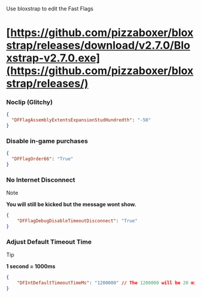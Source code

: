 Use bloxstrap to edit the Fast Flags
# [https://github.com/pizzaboxer/bloxstrap/releases/download/v2.7.0/Bloxstrap-v2.7.0.exe](https://github.com/pizzaboxer/bloxstrap/releases/)
### Noclip (Glitchy)
```json
{
  "DFFlagAssemblyExtentsExpansionStudHundredth": "-50"
}
```
### Disable in-game purchases
```json
{
  "DFFlagOrder66": "True"
}
```
### No Internet Disconnect 
> [!NOTE]
> **You will still be kicked but the message wont show.**
```json
{
    "DFFlagDebugDisableTimeoutDisconnect": "True"
}
```
### Adjust Default Timeout Time
> [!TIP]
> **1 second = 1000ms**
```json
{
    "DFIntDefaultTimeoutTimeMs": "1200000" // The 1200000 will be 20 minutes
}
```
